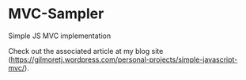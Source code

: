 # MVC-Sampler
Simple JS MVC implementation

Check out the associated article at my blog site (https://gilmoretj.wordpress.com/personal-projects/simple-javascript-mvc/).
